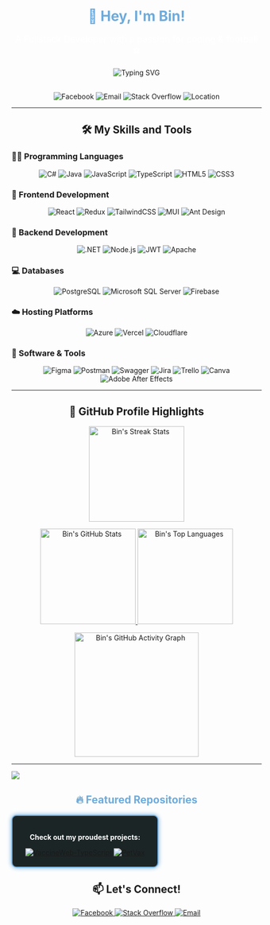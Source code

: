<div align="center">
  <h1 style="color: #6CABDD;">👋 Hey, I'm Bin!</h1>
  <p style="font-size: 18px; color: #FFFFFF;">A Fullstack Developer with a passion for coding & football ⚽</p>
  <img src="https://readme-typing-svg.demolab.com?font=Poppins&weight=900&size=25&pause=1000&color=6CABDD&center=true&vCenter=true&width=800&lines=Building+the+Web,+One+Line+at+a+Time" alt="Typing SVG"/>
</div>

<br/>

<p align="center">
  <img src="https://custom-icon-badges.demolab.com/badge/-DTVH-6CABDD?style=for-the-badge&logo=facebook&logoColor=white" alt="Facebook"/>
  <img src="https://custom-icon-badges.demolab.com/badge/-hungvinhjr6@gmail.com-red?style=for-the-badge&logo=mention&logoColor=white" alt="Email"/>
  <img src="https://custom-icon-badges.demolab.com/badge/-StackOverflow-1C2526?style=for-the-badge&logo=stack-overflow&logoColor=white" alt="Stack Overflow"/>
  <img src="https://custom-icon-badges.demolab.com/badge/Ho%20Chi%20Minh-Viet%20Nam-purple?style=for-the-badge&logo=location&logoColor=white" alt="Location"/>
</p>

-----

<h2 align="center">🛠️ My Skills and Tools</h2>

<h3>👨‍💻 Programming Languages</h3>
<p align="center">
  <img alt="C#" src="https://img.shields.io/badge/C%23-239120.svg?logo=c-sharp&logoColor=white&style=for-the-badge">
  <img alt="Java" src="https://img.shields.io/badge/Java-ED8B00.svg?logo=java&logoColor=white&style=for-the-badge">
  <img alt="JavaScript" src="https://img.shields.io/badge/JavaScript-323330.svg?logo=javascript&logoColor=F7DF1E&style=for-the-badge">
  <img alt="TypeScript" src="https://img.shields.io/badge/TypeScript-007ACC.svg?logo=typescript&logoColor=white&style=for-the-badge">
  <img alt="HTML5" src="https://img.shields.io/badge/HTML5-E34F26.svg?logo=html5&logoColor=white&style=for-the-badge">
  <img alt="CSS3" src="https://img.shields.io/badge/CSS3-1572B6.svg?logo=css3&logoColor=white&style=for-the-badge">
</p>

<h3>🧰 Frontend Development</h3>
<p align="center">
  <img alt="React" src="https://img.shields.io/badge/React-20232A.svg?logo=react&logoColor=61DAFB&style=for-the-badge">
  <img alt="Redux" src="https://img.shields.io/badge/Redux-593D88.svg?logo=redux&logoColor=white&style=for-the-badge">
  <img alt="TailwindCSS" src="https://img.shields.io/badge/TailwindCSS-38B2AC.svg?logo=tailwind-css&logoColor=white&style=for-the-badge">
  <img alt="MUI" src="https://img.shields.io/badge/MUI-0081CB.svg?logo=material-ui&logoColor=white&style=for-the-badge">
  <img alt="Ant Design" src="https://img.shields.io/badge/Ant%20Design-0170FE.svg?logo=ant-design&logoColor=white&style=for-the-badge">
</p>

<h3>🧰 Backend Development</h3>
<p align="center">
  <img alt=".NET" src="https://img.shields.io/badge/.NET-5C2D91.svg?logo=.net&logoColor=white&style=for-the-badge">
  <img alt="Node.js" src="https://img.shields.io/badge/Node.js-6DA55F.svg?logo=node.js&logoColor=white&style=for-the-badge">
  <img alt="JWT" src="https://img.shields.io/badge/JWT-black?logo=JSON%20web%20tokens&logoColor=white&style=for-the-badge">
  <img alt="Apache" src="https://img.shields.io/badge/Apache-D42029.svg?logo=apache&logoColor=white&style=for-the-badge">
</p>

<h3>💻 Databases</h3>
<p align="center">
  <img alt="PostgreSQL" src="https://img.shields.io/badge/PostgreSQL-4169E1.svg?logo=postgresql&logoColor=white&style=for-the-badge">
  <img alt="Microsoft SQL Server" src="https://img.shields.io/badge/SQL%20Server-CC2927.svg?logo=microsoft-sql-server&logoColor=white&style=for-the-badge">
  <img alt="Firebase" src="https://img.shields.io/badge/Firebase-039BE5.svg?logo=firebase&logoColor=white&style=for-the-badge">
</p>

<h3>☁️ Hosting Platforms</h3>
<p align="center">
  <img alt="Azure" src="https://img.shields.io/badge/Azure-0072C6.svg?logo=azure-devops&logoColor=white&style=for-the-badge">
  <img alt="Vercel" src="https://img.shields.io/badge/Vercel-000000.svg?logo=vercel&logoColor=white&style=for-the-badge">
  <img alt="Cloudflare" src="https://img.shields.io/badge/Cloudflare-F38020.svg?logo=Cloudflare&logoColor=white&style=for-the-badge">
</p>

<h3>💄 Software & Tools</h3>
<p align="center">
  <img alt="Figma" src="https://img.shields.io/badge/Figma-F24E1E.svg?logo=figma&logoColor=white&style=for-the-badge">
  <img alt="Postman" src="https://img.shields.io/badge/Postman-FF6C37.svg?logo=postman&logoColor=white&style=for-the-badge">
  <img alt="Swagger" src="https://img.shields.io/badge/Swagger-85EA2D.svg?logo=swagger&logoColor=black&style=for-the-badge">
  <img alt="Jira" src="https://img.shields.io/badge/Jira-0A0FFF.svg?logo=jira&logoColor=white&style=for-the-badge">
  <img alt="Trello" src="https://img.shields.io/badge/Trello-026AA7.svg?logo=Trello&logoColor=white&style=for-the-badge">
  <img alt="Canva" src="https://img.shields.io/badge/Canva-00C4CC.svg?logo=Canva&logoColor=white&style=for-the-badge">
  <img alt="Adobe After Effects" src="https://img.shields.io/badge/Adobe%20After%20Effects-9999FF.svg?logo=Adobe%20After%20Effects&logoColor=white&style=for-the-badge">
</p>


---

<h2 align="center">🌟 GitHub Profile Highlights</h2>

<p align="center">
  <a href="https://github.com/BinOng15">
    <img 
      alt="Bin's Streak Stats" 
      src="https://github-readme-streak-stats-9m8ugfa77-denvercoder1.vercel.app/?user=BinOng15&theme=dark&hide_border=true&background=1C2526&stroke=6CABDD&ring=6CABDD&fire=6CABDD&currStreakLabel=6CABDD" 
      height="192px"/>
  </a>
</p>

<p align="center">
  <a href="https://github.com/BinOng15">
    <img 
      alt="Bin's GitHub Stats" 
      src="https://denvercoder1-github-readme-stats.vercel.app/api/?username=BinOng15&show_icons=true&include_all_commits=true&count_private=true&theme=dark&hide_border=true&bg_color=1C2526&title_color=6CABDD&icon_color=6CABDD" 
      height="192px"/>
  </a>
  <a href="https://github.com/BinOng15">
    <img 
      alt="Bin's Top Languages" 
      src="https://denvercoder1-github-readme-stats.vercel.app/api/top-langs/?username=BinOng15&langs_count=8&layout=compact&theme=dark&hide_border=true&bg_color=1C2526&title_color=6CABDD&icon_color=6CABDD" 
      height="192px"/>
  </a>
</p>

<p align="center">
  <a href="https://github.com/BinOng15">
    <img 
      alt="Bin's GitHub Activity Graph"
      src="https://github-readme-activity-graph.vercel.app/graph?username=BinOng15&custom_title=Bin%27s%20GitHub%20Activity%20Graph&bg_color=1C2526&color=6CABDD&line=6CABDD&point=6CABDD&area_color=FFFFFF&title_color=6CABDD&area=true" 
      height="250px"/>
  </a>
</p>

---
![](https://github-trophies.vercel.app/?username=BinOng15&theme=oldie&no-frame=false&no-bg=false&margin-w=70&align=center)



<h2 align="center" style="color: #6CABDD;">🔥 Featured Repositories</h2>
<div align="center" style="background: #1C2526; padding: 20px; border: 2px solid #6CABDD; border-radius: 10px; box-shadow: 0 0 10px #6CABDD; width: 50%;">
  <p style="color: #FFFFFF; font-weight: bold;">Check out my proudest projects:</p>
  <a href="https://github.com/BinOng15/VaccineWeb_Typescript_TailwindCss"><img src="https://img.shields.io/badge/VaccineWeb-6CABDD?style=flat-square&logo=github&logoColor=white" alt="VaccineWeb-TypeScript"/></a>
  <a href="https://github.com/BinOng15/PetVax">
    <img src="https://img.shields.io/badge/PetVax-6CABDD?style=flat-square&logo=github&logoColor=white" alt="PetVax"/>
  </a>
  
  
</div>

<h2 align="center">📫 Let's Connect!</h2>
<p align="center">
  <a href="https://facebook.com/hung.vinh.293">
    <img alt="Facebook" src="https://img.shields.io/badge/-Facebook-6CABDD?style=for-the-badge&logo=facebook&logoColor=white">
  </a>
  <a href="https://stackoverflow.com/users/17839205">
    <img alt="Stack Overflow" src="https://img.shields.io/badge/-Stack%20Overflow-6CABDD?style=for-the-badge&logo=stack-overflow&logoColor=white">
  </a>
  <a href="mailto:hungvinhjr6@gmail.com">
    <img alt="Email" src="https://img.shields.io/badge/-Email-D14836?style=for-the-badge&logo=gmail&logoColor=white">
  </a>
</p>  
